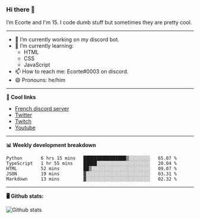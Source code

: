 ### Hi there 👋
I’m Ecorte and I'm 15.
I code dumb stuff but sometimes they are pretty cool.

-------

- 🔭 I’m currently working on my discord bot.
- 🌱 I’m currently learning:
     - HTML
     - CSS
     - JavaScript
- 📫 How to reach me: Ecorte#0003 on discord.
- 😄 Pronouns: he/him

-------

**🔗 Cool links**

- [French discord server](https://discord.gg/8bpy2PC)
- [Twitter](https://twitter.com/Ecorteyt)
- [Twitch](https://www.twitch.tv/ecorte)
- [Youtube](https://www.youtube.com/channel/UCOLeHMtMSE4w6jpFGh1AAdA)

-------

**📊 Weekly development breakdown**

<!--START_SECTION:waka-->
```text
Python       6 hrs 15 mins   ████████████████▒░░░░░░░░   65.07 % 
TypeScript   1 hr 55 mins    █████░░░░░░░░░░░░░░░░░░░░   20.04 % 
HTML         52 mins         ██▒░░░░░░░░░░░░░░░░░░░░░░   09.07 % 
JSON         19 mins         ▓░░░░░░░░░░░░░░░░░░░░░░░░   03.31 % 
Markdown     13 mins         ▓░░░░░░░░░░░░░░░░░░░░░░░░   02.32 % 
```
<!--END_SECTION:waka-->

-------

**🖥️ Github stats:**

![Github stats](https://github-readme-stats.vercel.app/api?username=Ecorte&theme=dark&count_private=true)
